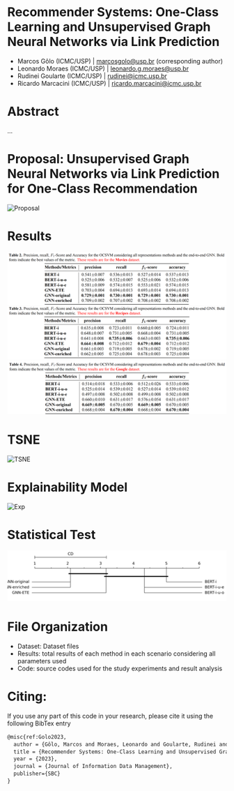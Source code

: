 # Recommender Systems: One-Class Learning and Unsupervised Graph Neural Networks via Link Prediction

- Marcos Gôlo (ICMC/USP) | marcosgolo@usp.br (corresponding author)
- Leonardo Moraes (ICMC/USP) | leonardo.g.moraes@usp.br
- Rudinei Goularte (ICMC/USP) | rudinei@icmc.usp.br
- Ricardo Marcacini (ICMC/USP) | ricardo.marcacini@icmc.usp.br

# Abstract
...

# Proposal: Unsupervised Graph Neural Networks via Link Prediction for One-Class Recommendation
![Proposal](/images/proposal.jpg)

# Results
![Movies Results](/images/results1.png)
![Recipes Results](/images/results2.png)
![Google Results](/images/results3.png)

# TSNE
![TSNE](/images/TSNE.png)

# Explainability Model
![Exp](/images/epx.png)

# Statistical Test
![Friedman and Nemenyi Post Test](/images/ocr.png)

# File Organization
- Dataset: Dataset files
- Results: total results of each method in each scenario considering all parameters used
- Code: source codes used for the study experiments and result analysis

# Citing:

If you use any part of this code in your research, please cite it using the following BibTex entry
```latex
@misc{ref:Golo2023,
  author = {Gôlo, Marcos and Moraes, Leonardo and Goularte, Rudinei and Marcacini, Ricardo},
  title = {Recommender Systems: One-Class Learning and Unsupervised Graph Neural Networks via Link Prediction},
  year = {2023},
  journal = {Journal of Information Data Management},
  publisher={SBC}
}
```
